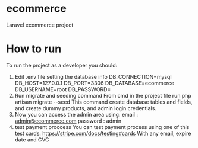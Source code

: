 # ecommerce
Laravel ecommerce project  
# How to run  
To run the project as a developer you should:
1. Edit .env file setting the database info
  DB_CONNECTION=mysql
  DB_HOST=127.0.0.1
  DB_PORT=3306
  DB_DATABASE=ecommerce
  DB_USERNAME=root
  DB_PASSWORD=
2. Run migrate and seeding command 
  From cmd in the project file run 
  php artisan migrate --seed
  This command create database tables and fields,
  and create dummy products,
  and admin login credentials.
3. Now you can access the admin area using:
  email : admin@ecommerce.com
  password : admin
4. test payment proccess
  You can test payment process using one of this test cards:
  https://stripe.com/docs/testing#cards
  With any email, expire date and CVC
